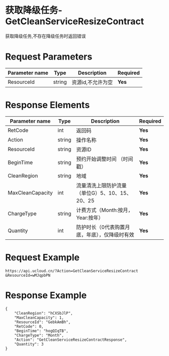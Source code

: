 # 获取降级任务-GetCleanServiceResizeContract

获取降级任务,不存在降级任务时返回错误

# Request Parameters
|Parameter name|Type|Description|Required|
|---|---|---|---|
|ResourceId|string|资源id,不允许为空|**Yes**|

# Response Elements
|Parameter name|Type|Description|Required|
|---|---|---|---|
|RetCode|int|返回码|**Yes**|
|Action|string|操作名称|**Yes**|
|ResourceId|string|资源ID|**Yes**|
|BeginTime|string|预约开始调整时间 （时间戳）|**Yes**|
|CleanRegion|string|地域|**Yes**|
|MaxCleanCapacity|int|流量清洗上限防护流量（单位G）5、10、15、20、25|**Yes**|
|ChargeType|string|计费方式（Month:按月，Year:按年）|**Yes**|
|Quantity|int|防护时长（0代表购置月底，年底），仅降级时有效|**Yes**|

# Request Example
```
https://api.ucloud.cn/?Action=GetCleanServiceResizeContract
&ResourceId=wMJqpbPN
```

# Response Example
```
{
    "CleanRegion": "hCXSbJlP", 
    "MaxCleanCapacity": 1, 
    "ResourceId": "GebkAmBh", 
    "RetCode": 0, 
    "BeginTime": "hogQIqTB", 
    "ChargeType": "Month", 
    "Action": "GetCleanServiceResizeContractResponse", 
    "Quantity": 3
}
```

